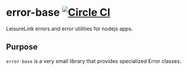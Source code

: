 # error-base [![Circle CI](https://circleci.com/gh/VacationRoost/error-base.svg?style=svg)](https://circleci.com/gh/VacationRoost/error-base)

LeisureLink errors and error utilities for nodejs apps.

## Purpose

`error-base` is a very small library that provides specialized Error classes.
